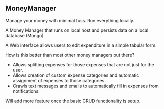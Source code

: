 ## MoneyManager
Manage your money with minimal fuss. Run everything locally.


A Money Manager that runs on local host and persists data on a local database (Mongo)

A Web interface allows users to edit expenditure in a simple tabular form.

How is this better than most other money managers out there?
- Allows splitting expenses for those expenses that are not just for the user.
- Allows creation of custom expense categories and automatic assignment of expenses to those categories.
- Crawls text messages and emails to automatically fill in expenses from notifications.

Will add more feature once the basic CRUD functionality is setup.
